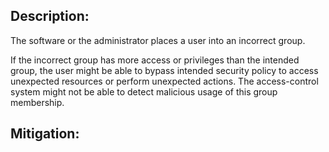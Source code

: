 ## Description:

The software or the administrator places a user into an incorrect group.

If the incorrect group has more access or privileges than the intended group, the user might be able to bypass intended security policy to access unexpected resources or perform unexpected actions. The access-control system might not be able to detect malicious usage of this group membership.

## Mitigation:
